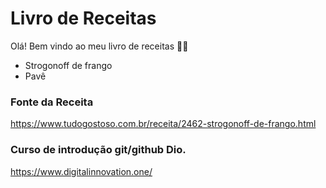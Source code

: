 # Livro de Receitas

Olá! Bem vindo ao meu livro de receitas :cook:
 - Strogonoff de frango
 - Pavê

### Fonte da Receita
https://www.tudogostoso.com.br/receita/2462-strogonoff-de-frango.html

### Curso de introdução git/github Dio.

https://www.digitalinnovation.one/
